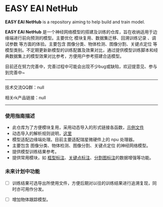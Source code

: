 # **EASY EAI NetHub**

**EASY EAI NetHub** is a repository aiming to help build and train model.



**EASY EAI NetHub** 是一个神经网络模型的搭建及训练的仓库，旨在收纳适用于边缘端进行前向预测的模型。主要优化 模块复用、数据集迁移、回溯训练记录 、调试参数 等方面的体验。主要包含 图像分类、物体检测、图像分割、关键点定位 等模型类别。不定期更新新模型的训练配置及效果对比，通过提供模型训练脚本和经典数据集上的模型效果对比参考，方便用户参考搭建合适模型。



目前还在努力完善中，完善过程中可能会出现不少bug或缺陷，欢迎提意见、参与到完善中~



-----------------

技术交流QQ群：null

相关rk产品链接：null

---------------------



### 使用指南描述

- 此仓库为了方便模块复用，采用动态导入的形式链接各函数，[示例文件](https://github.com/EASY-EAI/EASY-EAI-NetHub/tree/master/luanch_script/config/classification_mnist.yaml)
- 动态导入的解析规则说明，[这里](https://github.com/EASY-EAI/EASY-EAI-NetHub/tree/master/luanch_script/config/解析工具说明)
- 模型适配边缘端处理。目前主要适配瑞星微硬件上的 npu 处理器。
- 主要包含 图像分类、物体检测、图像分割、关键点定位 的神经网络模型。
- 提供模型训练结果参考。
- 提供常用模块，如 [框型标注](https://github.com/EASY-EAI/EASY-EAI-NetHub/tree/master/module_lib/image_process_tool/boundingbox_tools.py)、[关键点标注](https://github.com/EASY-EAI/EASY-EAI-NetHub/tree/master/module_lib/image_process_tool/keypoint_tools.py)、[分割图标注](https://github.com/EASY-EAI/EASY-EAI-NetHub/tree/master/module_lib/image_process_tool/pixel_label_tools.py)的数据增强等功能。



### 未来计划中功能

- [ ] 训练结果可选导出所使用文件，方便后期对以往的训练结果进行追溯复现，同时亦可用作分发。

- [ ] 增加物体跟踪模型。


